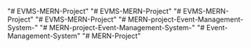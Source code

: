 "# EVMS-MERN-Project" 
"# EVMS-MERN-Project" 
"# EVMS-MERN-Project" 
"# EVMS-MERN-Project" 
"# MERN-project-Event-Management-System-" 
"# MERN-project-Event-Management-System-" 
"# Event-Management-System" 
"# MERN-Project" 
